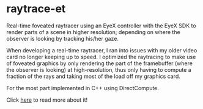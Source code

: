 raytrace-et
===========

Real-time foveated raytracer using an EyeX controller with the EyeX SDK to render parts of a scene in higher resolution; depending on where the observer is looking by tracking his/her gaze.

When developing a real-time raytracer, I ran into issues with my older video card no longer keeping up to speed.
I optimized the raytracing to make use of foveated graphics by only rendering the part of the framebuffer (where the observer is looking) at high-resolution, thus only having to compute a fraction of the rays and taking most of the load off my graphics card.

For the most part implemented in C++ using DirectCompute.

Click [here](https://github.com/CaterHatterPillar/dv2519/releases/download/v1.1/fov_rt_et.pdf) to read more about it!
